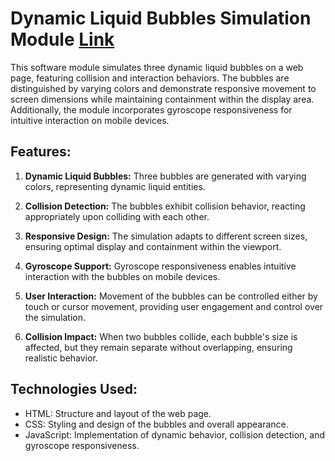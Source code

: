 # Dynamic Liquid Bubbles Simulation Module [Link](https://bubble-simulation-l9gdhymwm-hasans-projects-fb9d78f4.vercel.app)

This software module simulates three dynamic liquid bubbles on a web page, featuring collision and interaction behaviors. The bubbles are distinguished by varying colors and demonstrate responsive movement to screen dimensions while maintaining containment within the display area. Additionally, the module incorporates gyroscope responsiveness for intuitive interaction on mobile devices.

## Features:

1. **Dynamic Liquid Bubbles:** Three bubbles are generated with varying colors, representing dynamic liquid entities.

2. **Collision Detection:** The bubbles exhibit collision behavior, reacting appropriately upon colliding with each other.

3. **Responsive Design:** The simulation adapts to different screen sizes, ensuring optimal display and containment within the viewport.

4. **Gyroscope Support:** Gyroscope responsiveness enables intuitive interaction with the bubbles on mobile devices.

5. **User Interaction:** Movement of the bubbles can be controlled either by touch or cursor movement, providing user engagement and control over the simulation.

6. **Collision Impact:** When two bubbles collide, each bubble's size is affected, but they remain separate without overlapping, ensuring realistic behavior.

## Technologies Used:

- HTML: Structure and layout of the web page.
- CSS: Styling and design of the bubbles and overall appearance.
- JavaScript: Implementation of dynamic behavior, collision detection, and gyroscope responsiveness.


